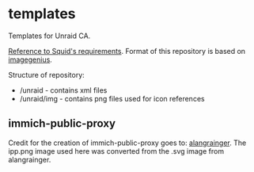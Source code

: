 # templates
Templates for Unraid CA. 

[Reference to Squid's requirements](https://forums.unraid.net/topic/57181-docker-faq/#comment-566084). Format of this repository is based on [imagegenius](https://github.com/imagegenius/templates/tree/main).

Structure of repository:
- /unraid - contains xml files
- /unraid/img - contains png files used for icon references

## immich-public-proxy
Credit for the creation of immich-public-proxy goes to:
[alangrainger](https://github.com/alangrainger/immich-public-proxy). The ipp.png image used here was converted from the .svg image from alangrainger.
